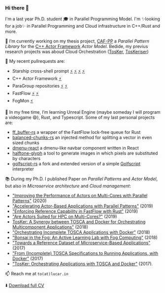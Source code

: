 ### Hi there 👋

I'm a last year Ph.D. student 🎓 in Parallel Programming Model.
I'm ✨looking for a job✨ in Parallel Programming and Cloud infrastructure in C++/Rust and more.

🔭 I’m currently working on my thesis project, [CAF-PP](https://github.com/ParaGroup/caf-pp) a *Parallel Pattern Library* for the [C++ Actor Framework](https://github.com/actor-framework/actor-framework) *Actor Model*. Bedide, my previus research projects was aboud Cloud Orchestration ([TosKer](https://github.com/di-unipi-socc/TosKer), [TosKeriser](https://github.com/di-unipi-socc/TosKeriser))

👯 My recent pullrequests are:
- Starship cross-shell prompt [⚡](https://github.com/starship/starship/pull/1158) [⚡](https://github.com/starship/starship/pull/884) [⚡](https://github.com/starship/starship/pull/696) [⚡](https://github.com/starship/starship/pull/669)
- C++ Actor Framework [⚡](https://github.com/actor-framework/actor-framework/pull/980)
- ParaGroup repositories [⚡](https://github.com/ParaGroup/DAC/pull/1) [⚡](https://github.com/ParaGroup/p3arsec/pull/6) 
- FastFlow [⚡](https://github.com/fastflow/fastflow/pull/34) [⚡](https://github.com/fastflow/fastflow/pull/32)
- FogMon [⚡](https://github.com/di-unipi-socc/FogMon/pull/2)

🌱 In my free time, I’m learning Unreal Engine (maybe someday I will program a videogame 😄), Rust, and Typescript.
Some of my last personal projects are:
- [ff_buffer-rs](https://github.com/lucarin91/ff_buffer) a wrapper of the FastFlow lock-free queue for Rust 
- [balanced-chunks-rs](https://github.com/lucarin91/balanced-chunks-rs) an injected method for splitting a vector in even sized chunks
- [dmenu-react](https://github.com/lucarin91/dmenu-react) a dmenu-like navbar component written in React
- [halftone-glyph](https://github.com/lucarin91/halftone-glyph) a tool to generate images in which pixels are substituted by characters
- [golfscript-rs](https://github.com/lucarin91/golfscript-rs) a fork and extended version of a simple [Golfscript](http://www.golfscript.com/golfscript) interpreter


📚 During my Ph.D. I published Paper on _Parallel Patterns_ and _Actor Model_, but also in _Microservice architecture_ and _Cloud management_:
- ["Improving the Performance of Actors on Multi-Cores with Parallel Patterns"](https://doi.org/10.1007/s10766-020-00663-1) (2020)
- ["Accelerating Actor-Based Applications with Parallel Patterns"](https://doi.org/10.1109/EMPDP.2019.8671602) (2019)
- ["Enforcing Reference Capability in FastFlow with Rust"](https://doi.org/10.3233/APC200064) (2019)
- ["Are Actors Suited for HPC on Multi-Cores?"](https://www.researchgate.net/publication/337210830_Are_Actors_Suited_for_HPC_on_Multi-Cores_First_experiences_using_the_Parsec_benchmarks) (2019)
- [TosKer: A Synergy between TOSCA and Docker for Orchestrating Multicomponent Applications"](https://doi.org/10.1002/spe.2625) (2018)
- ["Orchestrating Incomplete TOSCA Applications with Docker"](https://doi.org/10.1016/j.scico.2018.07.005) (2018)
- ["Bonsai in the Fog: An Active Learning Lab with Fog Computing"](https://doi.org/10.1109/FMEC.2018.8364048) (2018) 
- ["Towards a Reference Dataset of Microservice-Based Applications"](https://doi.org/10.1007/978-3-319-74781-1_16) (2017)
- ["From (Incomplete) TOSCA Specifications to Running Applications, with Docker"](https://doi.org/10.1007/978-3-319-74781-1_33) (2017) 
- ["TosKer: Orchestrating Applications with TOSCA and Docker"](https://doi.org/10.1007/978-3-319-79090-9_9) (2017).

📫 Reach me at `to(at)lucar.in` 

⬇️ [Download full CV](https://lucar.in/data/Luca_Rinaldi_CV.pdf)

<!--
**lucarin91/lucarin91** is a ✨ _special_ ✨ repository because its `README.md` (this file) appears on your GitHub profile.

Here are some ideas to get you started:

- 🔭 I’m currently working on ...
- 🌱 I’m currently learning ...
- 👯 I’m looking to collaborate on ...
- 🤔 I’m looking for help with ...
- 💬 Ask me about ...
- 📫 How to reach me: ...
- 😄 Pronouns: ...
- ⚡ Fun fact: ...
-->
